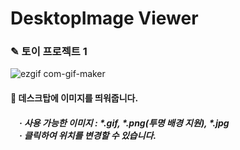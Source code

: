 # DesktopImage Viewer

### ✎  토이 프로젝트 1 
![ezgif com-gif-maker](https://user-images.githubusercontent.com/114974288/197149151-909e87bf-2d31-4a11-92b3-2f723fc7f6dc.gif)
#### 📌 데스크탑에 이미지를 띄워줍니다.
#####  · 사용 가능한 이미지 : *.gif, *.png(투명 배경 지원), *.jpg<br/> · 클릭하여 위치를 변경할 수 있습니다.


